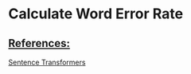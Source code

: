 # Calculate Word Error Rate

## [References:](#references)

[Sentence Transformers](https://huggingface.co/sentence-transformers)
